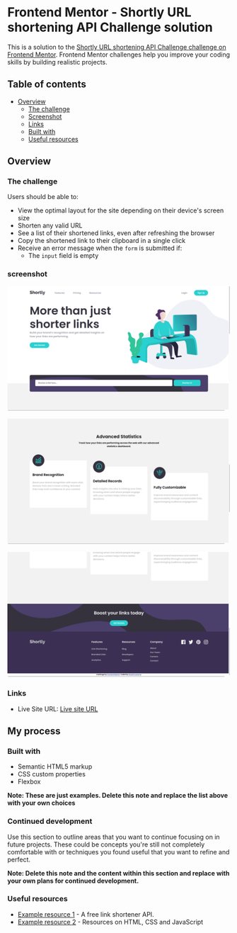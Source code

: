 # Frontend Mentor - Shortly URL shortening API Challenge solution

This is a solution to the [Shortly URL shortening API Challenge challenge on Frontend Mentor](https://www.frontendmentor.io/challenges/url-shortening-api-landing-page-2ce3ob-G). Frontend Mentor challenges help you improve your coding skills by building realistic projects. 

## Table of contents

- [Overview](#overview)
  - [The challenge](#the-challenge)
  - [Screenshot](#screenshot)
  - [Links](#links)
  - [Built with](#built-with)
  - [Useful resources](#useful-resources)


## Overview

### The challenge

Users should be able to:

- View the optimal layout for the site depending on their device's screen size
- Shorten any valid URL
- See a list of their shortened links, even after refreshing the browser
- Copy the shortened link to their clipboard in a single click
- Receive an error message when the `form` is submitted if:
  - The `input` field is empty

### screenshot

![screenshot-1](./screenshots/screenshot-1.png)

![screenshot-2](./screenshots/screenshot-2.png)

![screenshot-3](./screenshots/screenshot-3.png)

### Links

- Live Site URL: [Live site URL](https://shashikumarmani.github.io/url-shortener/)

## My process

### Built with

- Semantic HTML5 markup
- CSS custom properties
- Flexbox

**Note: These are just examples. Delete this note and replace the list above with your own choices**


### Continued development

Use this section to outline areas that you want to continue focusing on in future projects. These could be concepts you're still not completely comfortable with or techniques you found useful that you want to refine and perfect.

**Note: Delete this note and the content within this section and replace with your own plans for continued development.**

### Useful resources

- [Example resource 1](https://app.shrtco.de/) - A free link shortener API.
- [Example resource 2](https://developer.mozilla.org/en-US/) - Resources on HTML, CSS and JavaScript